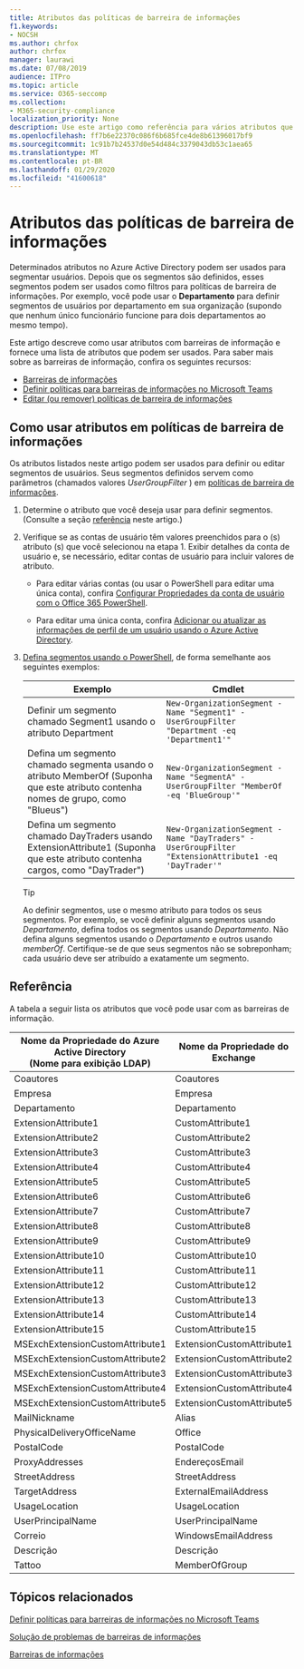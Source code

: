 ```yaml
---
title: Atributos das políticas de barreira de informações
f1.keywords:
- NOCSH
ms.author: chrfox
author: chrfox
manager: laurawi
ms.date: 07/08/2019
audience: ITPro
ms.topic: article
ms.service: O365-seccomp
ms.collection:
- M365-security-compliance
localization_priority: None
description: Use este artigo como referência para vários atributos que podem ser usados em políticas de barreira de informações.
ms.openlocfilehash: ff7b6e22370c086f6b685fce4de8b61396017bf9
ms.sourcegitcommit: 1c91b7b24537d0e54d484c3379043db53c1aea65
ms.translationtype: MT
ms.contentlocale: pt-BR
ms.lasthandoff: 01/29/2020
ms.locfileid: "41600618"
---
```

# <a name="attributes-for-information-barrier-policies"></a>Atributos das políticas de barreira de informações

Determinados atributos no Azure Active Directory podem ser usados para segmentar usuários. Depois que os segmentos são definidos, esses segmentos podem ser usados como filtros para políticas de barreira de informações. Por exemplo, você pode usar o **Departamento** para definir segmentos de usuários por departamento em sua organização (supondo que nenhum único funcionário funcione para dois departamentos ao mesmo tempo). 

Este artigo descreve como usar atributos com barreiras de informação e fornece uma lista de atributos que podem ser usados. Para saber mais sobre as barreiras de informação, confira os seguintes recursos:
- [Barreiras de informações](information-barriers.md)
- [Definir políticas para barreiras de informações no Microsoft Teams](information-barriers-policies.md)
- [Editar (ou remover) políticas de barreira de informações](information-barriers-edit-segments-policies.md)

## <a name="how-to-use-attributes-in-information-barrier-policies"></a>Como usar atributos em políticas de barreira de informações

Os atributos listados neste artigo podem ser usados para definir ou editar segmentos de usuários. Seus segmentos definidos servem como parâmetros (chamados valores *UserGroupFilter* ) em [políticas de barreira de informações](information-barriers-policies.md).

1. Determine o atributo que você deseja usar para definir segmentos. (Consulte a seção [referência](#reference) neste artigo.)

2. Verifique se as contas de usuário têm valores preenchidos para o (s) atributo (s) que você selecionou na etapa 1. Exibir detalhes da conta de usuário e, se necessário, editar contas de usuário para incluir valores de atributo. 

    - Para editar várias contas (ou usar o PowerShell para editar uma única conta), confira [Configurar Propriedades da conta de usuário com o Office 365 PowerShell](https://docs.microsoft.com/office365/enterprise/powershell/configure-user-account-properties-with-office-365-powershell).

    - Para editar uma única conta, confira [Adicionar ou atualizar as informações de perfil de um usuário usando o Azure Active Directory](https://docs.microsoft.com/azure/active-directory/fundamentals/active-directory-users-profile-azure-portal).

3. [Defina segmentos usando o PowerShell](information-barriers-policies.md#define-segments-using-powershell), de forma semelhante aos seguintes exemplos:

    |Exemplo  |Cmdlet  |
    |---------|---------|
    |Definir um segmento chamado Segment1 usando o atributo Department     | `New-OrganizationSegment -Name "Segment1" -UserGroupFilter "Department -eq 'Department1'"`        |
    |Defina um segmento chamado segmenta usando o atributo MemberOf (Suponha que este atributo contenha nomes de grupo, como "Blueus")     | `New-OrganizationSegment -Name "SegmentA" -UserGroupFilter "MemberOf -eq 'BlueGroup'"`        |
    |Defina um segmento chamado DayTraders usando ExtensionAttribute1 (Suponha que este atributo contenha cargos, como "DayTrader")|`New-OrganizationSegment -Name "DayTraders" -UserGroupFilter "ExtensionAttribute1 -eq 'DayTrader'"` |

    > [!TIP]
    > Ao definir segmentos, use o mesmo atributo para todos os seus segmentos. Por exemplo, se você definir alguns segmentos usando *Departamento*, defina todos os segmentos usando *Departamento*. Não defina alguns segmentos usando o *Departamento* e outros usando *memberOf*. Certifique-se de que seus segmentos não se sobreponham; cada usuário deve ser atribuído a exatamente um segmento. 

## <a name="reference"></a>Referência

A tabela a seguir lista os atributos que você pode usar com as barreiras de informação.

|Nome da Propriedade do Azure Active Directory<br/>(Nome para exibição LDAP)  |Nome da Propriedade do Exchange  |
|---------|---------|
|Coautores       | Coautores        |
|Empresa     |Empresa         |
|Departamento     |Departamento         |
|ExtensionAttribute1 |CustomAttribute1  |
|ExtensionAttribute2 |CustomAttribute2  |
|ExtensionAttribute3 |CustomAttribute3  |
|ExtensionAttribute4 |CustomAttribute4  |
|ExtensionAttribute5 |CustomAttribute5  |
|ExtensionAttribute6 |CustomAttribute6  |
|ExtensionAttribute7 |CustomAttribute7  |
|ExtensionAttribute8 |CustomAttribute8  |
|ExtensionAttribute9 |CustomAttribute9  |
|ExtensionAttribute10 |CustomAttribute10  |
|ExtensionAttribute11 |CustomAttribute11  |
|ExtensionAttribute12 |CustomAttribute12  |
|ExtensionAttribute13 |CustomAttribute13  |
|ExtensionAttribute14 |CustomAttribute14  |
|ExtensionAttribute15 |CustomAttribute15  |
|MSExchExtensionCustomAttribute1 |ExtensionCustomAttribute1 |
|MSExchExtensionCustomAttribute2 |ExtensionCustomAttribute2 |
|MSExchExtensionCustomAttribute3 |ExtensionCustomAttribute3 |
|MSExchExtensionCustomAttribute4 |ExtensionCustomAttribute4 |
|MSExchExtensionCustomAttribute5 |ExtensionCustomAttribute5 |
|MailNickname |Alias |
|PhysicalDeliveryOfficeName |Office |
|PostalCode |PostalCode |
|ProxyAddresses |EndereçosEmail |
|StreetAddress |StreetAddress |
|TargetAddress |ExternalEmailAddress |
|UsageLocation |UsageLocation |
|UserPrincipalName  |UserPrincipalName  |
|Correio   |WindowsEmailAddress    |
|Descrição    |Descrição    |
|Tattoo   |MemberOfGroup  |

## <a name="related-topics"></a>Tópicos relacionados

[Definir políticas para barreiras de informações no Microsoft Teams](information-barriers-policies.md)

[Solução de problemas de barreiras de informações](information-barriers-troubleshooting.md)

[Barreiras de informações](information-barriers.md)



